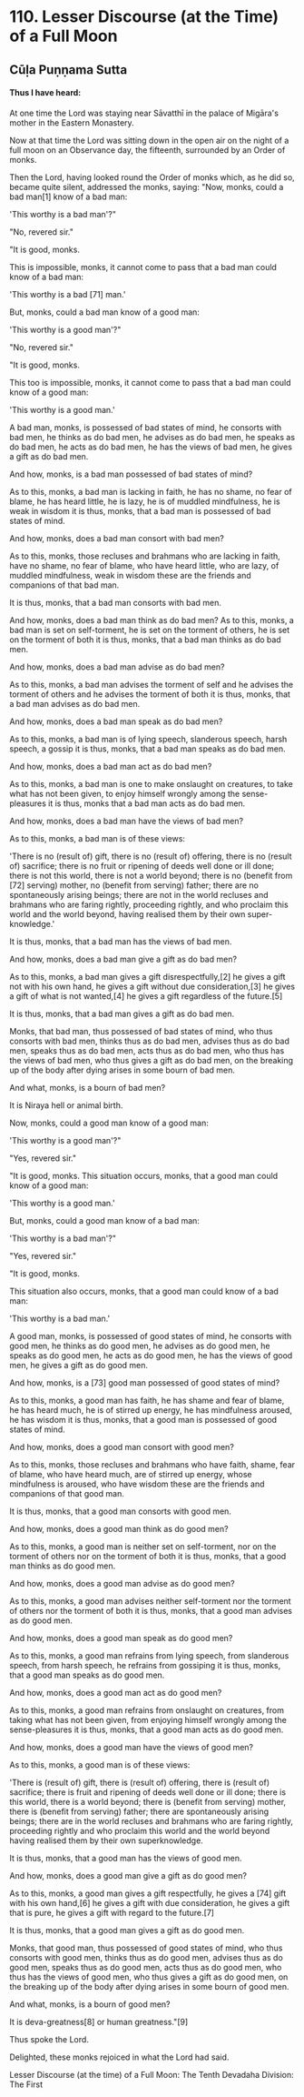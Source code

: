 # 110. Lesser Discourse (at the Time) of a Full Moon

## Cūḷa Puṇṇama Sutta

#### Thus I have heard:

 At one time the Lord was staying near Sāvatthī
 in the palace of Migāra's mother in the Eastern Monastery.

 Now at that time the Lord was sitting down in the open air
 on the night of a full moon
 on an Observance day,
 the fifteenth,
 surrounded by an Order of monks.

 Then the Lord, having looked round the Order of monks
 which, as he did so, became quite silent,
 addressed the monks, saying:
 "Now, monks, could a bad man[1]
 know of a bad man:

 'This worthy is a bad man'?"

 "No, revered sir."

 "It is good, monks.

 This is impossible, monks,
 it cannot come to pass
 that a bad man
 could know of a bad man:

 'This worthy is a bad [71] man.'

 But, monks, could a bad man
 know of a good man:

 'This worthy is a good man'?"

 "No, revered sir."

 "It is good, monks.

 This too is impossible, monks,
 it cannot come to pass
 that a bad man could know of a good man:

 'This worthy is a good man.'

 A bad man, monks,
 is possessed of bad states of mind,
 he consorts with bad men,
 he thinks as do bad men,
 he advises as do bad men,
 he speaks as do bad men,
 he acts as do bad men,
 he has the views of bad men,
 he gives a gift as do bad men.

 And how, monks, is a bad man
 possessed of bad states of mind?

 As to this, monks,
 a bad man is lacking in faith,
 he has no shame,
 no fear of blame,
 he has heard little,
 he is lazy,
 he is of muddled mindfulness,
 he is weak in wisdom  it is thus, monks, that a bad man
 is possessed of bad states of mind.

 And how, monks, does a bad man
 consort with bad men?

 As to this, monks,
 those recluses and brahmans who are lacking in faith,
 have no shame,
 no fear of blame,
 who have heard little,
 who are lazy,
 of muddled mindfulness,
 weak in wisdom  these are the friends and companions of that bad man.

 It is thus, monks, that a bad man
 consorts with bad men.

 And how, monks, does a bad man
 think as do bad men?
 As to this, monks,
 a bad man is set on self-torment,
 he is set on the torment of others,
 he is set on the torment of both  it is thus, monks, that a bad man
 thinks as do bad men.

 And how, monks,
 does a bad man
 advise as do bad men?

 As to this, monks,
 a bad man advises the torment of self
 and he advises the torment of others
 and he advises the torment of both  it is thus, monks, that a bad man
 advises as do bad men.

 And how, monks,
 does a bad man
 speak as do bad men?

 As to this, monks, a bad man
 is of lying speech,
 slanderous speech,
 harsh speech,
 a gossip  it is thus, monks, that a bad man
 speaks as do bad men.

 And how, monks, does a bad man
 act as do bad men?

 As to this, monks, a bad man
 is one to make onslaught on creatures,
 to take what has not been given,
 to enjoy himself wrongly among the sense-pleasures it is thus, monks that a bad man
 acts as do bad men.

 And how, monks, does a bad man
 have the views of bad men?

 As to this, monks, a bad man
 is of these views:

 'There is no (result of) gift,
 there is no (result of) offering,
 there is no (result of) sacrifice;
 there is no fruit or ripening of deeds
 well done or ill done;
 there is not this world,
 there is not a world beyond;
 there is no (benefit from [72] serving) mother,
 no (benefit from serving) father;
 there are no spontaneously arising beings;
 there are not in the world
 recluses and brahmans who are faring rightly,
 proceeding rightly,
 and who proclaim this world
 and the world beyond,
 having realised them by their own super-knowledge.'

 It is thus, monks, that a bad man has the views of bad men.

 And how, monks, does a bad man
 give a gift as do bad men?

 As to this, monks, a bad man
 gives a gift disrespectfully,[2]
 he gives a gift not with his own hand,
 he gives a gift without due consideration,[3]
 he gives a gift of what is not wanted,[4]
 he gives a gift regardless of the future.[5]

 It is thus, monks, that a bad man
 gives a gift as do bad men.

 Monks, that bad man,
 thus possessed of bad states of mind,
 who thus consorts with bad men,
 thinks thus as do bad men,
 advises thus as do bad men,
 speaks thus as do bad men,
 acts thus as do bad men,
 who thus has the views of bad men,
 who thus gives a gift as do bad men,
 on the breaking up of the body after dying
 arises in some bourn of bad men.

 And what, monks, is a bourn of bad men?

 It is Niraya hell
 or animal birth.

 Now, monks, could a good man
 know of a good man:

 'This worthy is a good man'?"

 "Yes, revered sir."

 "It is good, monks.
 This situation occurs, monks,
 that a good man could know of a good man:

 'This worthy is a good man.'

 But, monks, could a good man
 know of a bad man:

 'This worthy is a bad man'?"

 "Yes, revered sir."

 "It is good, monks.

 This situation also occurs, monks,
 that a good man could know of a bad man:

 'This worthy is a bad man.'

 A good man, monks,
 is possessed of good states of mind,
 he consorts with good men,
 he thinks as do good men,
 he advises as do good men,
 he speaks as do good men,
 he acts as do good men,
 he has the views of good men,
 he gives a gift as do good men.

 And how, monks, is a [73] good man
 possessed of good states of mind?

 As to this, monks, a good man
 has faith,
 he has shame
 and fear of blame,
 he has heard much,
 he is of stirred up energy,
 he has mindfulness aroused,
 he has wisdom  it is thus, monks, that a good man
 is possessed of good states of mind.

 And how, monks, does a good man
 consort with good men?

 As to this, monks,
 those recluses and brahmans who have faith,
 shame,
 fear of blame,
 who have heard much,
 are of stirred up energy,
 whose mindfulness is aroused,
 who have wisdom  these are the friends and companions of that good man.

 It is thus, monks, that a good man
 consorts with good men.

 And how, monks, does a good man
 think as do good men?

 As to this, monks, a good man
 is neither set on self-torment,
 nor on the torment of others
 nor on the torment of both  it is thus, monks, that a good man
 thinks as do good men.

 And how, monks, does a good man
 advise as do good men?

 As to this, monks, a good man
 advises neither self-torment
 nor the torment of others
 nor the torment of both  it is thus, monks, that a good man
 advises as do good men.

 And how, monks, does a good man
 speak as do good men?

 As to this, monks, a good man
 refrains from lying speech,
 from slanderous speech,
 from harsh speech,
 he refrains from gossiping  it is thus, monks, that a good man
 speaks as do good men.

 And how, monks, does a good man
 act as do good men?

 As to this, monks, a good man
 refrains from onslaught on creatures,
 from taking what has not been given,
 from enjoying himself wrongly among the sense-pleasures  it is thus, monks, that a good man
 acts as do good men.

 And how, monks, does a good man
 have the views of good men?

 As to this, monks, a good man
 is of these views:

 'There is (result of) gift,
 there is (result of) offering,
 there is (result of) sacrifice;
 there is fruit and ripening
 of deeds well done or ill done;
 there is this world,
 there is a world beyond;
 there is (benefit from serving) mother,
 there is (benefit from serving) father;
 there are spontaneously arising beings;
 there are in the world
 recluses and brahmans who are faring rightly,
 proceeding rightly
 and who proclaim this world
 and the world beyond
 having realised them by their own superknowledge.

 It is thus, monks, that a good man
 has the views of good men.

 And how, monks, does a good man
 give a gift as do good men?

 As to this, monks, a good man
 gives a gift respectfully,
 he gives a [74] gift with his own hand,[6]
 he gives a gift with due consideration,
 he gives a gift that is pure,
 he gives a gift with regard to the future.[7]

 It is thus, monks, that a good man
 gives a gift as do good men.

 Monks, that good man,
 thus possessed of good states of mind,
 who thus consorts with good men,
 thinks thus as do good men,
 advises thus as do good men,
 speaks thus as do good men,
 acts thus as do good men,
 who thus has the views of good men,
 who thus gives a gift as do good men,
 on the breaking up of the body after dying
 arises in some bourn of good men.

 And what, monks, is a bourn of good men?

 It is deva-greatness[8]
 or human greatness."[9]

 Thus spoke the Lord.

 Delighted, these monks rejoiced in what the Lord had said.

 Lesser Discourse (at the time) of a Full Moon:
 The Tenth
 Devadaha Division:
 The First
